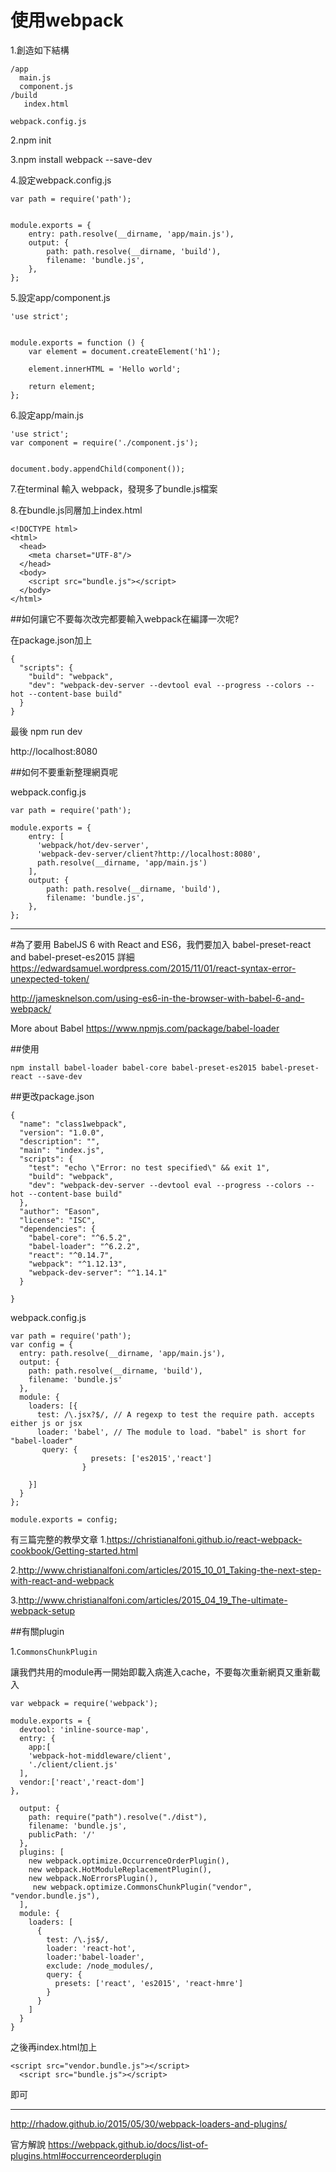 # 使用webpack


1.創造如下結構
```
/app
  main.js
  component.js
/build
   index.html
   
webpack.config.js
```
2.npm init

3.npm install webpack --save-dev

4.設定webpack.config.js
```
var path = require('path');


module.exports = {
    entry: path.resolve(__dirname, 'app/main.js'),
    output: {
        path: path.resolve(__dirname, 'build'),
        filename: 'bundle.js',
    },
};
```
5.設定app/component.js
```
'use strict';


module.exports = function () {
    var element = document.createElement('h1');

    element.innerHTML = 'Hello world';

    return element;
};
```
6.設定app/main.js
```
'use strict';
var component = require('./component.js');


document.body.appendChild(component());
```
7.在terminal 輸入  webpack，發現多了bundle.js檔案

8.在bundle.js同層加上index.html
```
<!DOCTYPE html>
<html>
  <head>
    <meta charset="UTF-8"/>
  </head>
  <body>
    <script src="bundle.js"></script>
  </body>
</html>
```
##如何讓它不要每次改完都要輸入webpack在編譯一次呢?

在package.json加上
```
{
  "scripts": {
    "build": "webpack",
    "dev": "webpack-dev-server --devtool eval --progress --colors --hot --content-base build"
  }
}
```
最後 npm run dev

http://localhost:8080

##如何不要重新整理網頁呢

webpack.config.js
```
var path = require('path');

module.exports = {
    entry: [
      'webpack/hot/dev-server',
      'webpack-dev-server/client?http://localhost:8080',
      path.resolve(__dirname, 'app/main.js')
    ],
    output: {
        path: path.resolve(__dirname, 'build'),
        filename: 'bundle.js',
    },
};
```
------------------------------

#為了要用 BabelJS 6 with React and ES6，我們要加入 babel-preset-react and babel-preset-es2015 
詳細
https://edwardsamuel.wordpress.com/2015/11/01/react-syntax-error-unexpected-token/

http://jamesknelson.com/using-es6-in-the-browser-with-babel-6-and-webpack/

More about Babel
https://www.npmjs.com/package/babel-loader

##使用
```
npm install babel-loader babel-core babel-preset-es2015 babel-preset-react --save-dev

```
##更改package.json
```
{
  "name": "class1webpack",
  "version": "1.0.0",
  "description": "",
  "main": "index.js",
  "scripts": {
    "test": "echo \"Error: no test specified\" && exit 1",
    "build": "webpack",
    "dev": "webpack-dev-server --devtool eval --progress --colors --hot --content-base build"
  },
  "author": "Eason",
  "license": "ISC",
  "dependencies": {
    "babel-core": "^6.5.2",
    "babel-loader": "^6.2.2",
    "react": "^0.14.7",
    "webpack": "^1.12.13",
    "webpack-dev-server": "^1.14.1"
  }

}

```


webpack.config.js
```
var path = require('path');
var config = {
  entry: path.resolve(__dirname, 'app/main.js'),
  output: {
    path: path.resolve(__dirname, 'build'),
    filename: 'bundle.js'
  },
  module: {
    loaders: [{
      test: /\.jsx?$/, // A regexp to test the require path. accepts either js or jsx
      loader: 'babel', // The module to load. "babel" is short for "babel-loader"
       query: {
                  presets: ['es2015','react']
                }

    }]
  }
};

module.exports = config;
```


有三篇完整的教學文章
1.https://christianalfoni.github.io/react-webpack-cookbook/Getting-started.html

2.http://www.christianalfoni.com/articles/2015_10_01_Taking-the-next-step-with-react-and-webpack

3.http://www.christianalfoni.com/articles/2015_04_19_The-ultimate-webpack-setup


##有關plugin

1.`CommonsChunkPlugin`

讓我們共用的module再一開始即載入病進入cache，不要每次重新網頁又重新載入

```
var webpack = require('webpack');

module.exports = {
  devtool: 'inline-source-map',
  entry: {
    app:[
    'webpack-hot-middleware/client',
    './client/client.js'
  ],
  vendor:['react','react-dom']
},

  output: {
    path: require("path").resolve("./dist"),
    filename: 'bundle.js',
    publicPath: '/'
  },
  plugins: [
    new webpack.optimize.OccurrenceOrderPlugin(),
    new webpack.HotModuleReplacementPlugin(),
    new webpack.NoErrorsPlugin(),
     new webpack.optimize.CommonsChunkPlugin("vendor", "vendor.bundle.js"),
  ],
  module: {
    loaders: [
      {
        test: /\.js$/,
        loader: 'react-hot',
        loader:'babel-loader',
        exclude: /node_modules/,
        query: {
          presets: ['react', 'es2015', 'react-hmre']
        }
      }
    ]
  }
}
```
之後再index.html加上
```
<script src="vendor.bundle.js"></script>
  <script src="bundle.js"></script>
```
即可


----

http://rhadow.github.io/2015/05/30/webpack-loaders-and-plugins/




官方解說
https://webpack.github.io/docs/list-of-plugins.html#occurrenceorderplugin